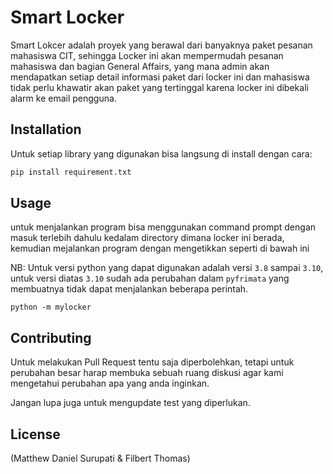 # Smart Locker

Smart Lokcer adalah proyek yang berawal dari banyaknya paket pesanan mahasiswa CIT, sehingga Locker ini akan mempermudah pesanan mahasiswa dan bagian General Affairs, yang mana admin akan mendapatkan setiap detail informasi paket dari locker ini dan mahasiswa tidak perlu khawatir akan paket yang tertinggal karena locker ini dibekali alarm ke email pengguna.

## Installation

Untuk setiap library yang digunakan bisa langsung di install dengan cara:

```bash
pip install requirement.txt
```

## Usage
untuk menjalankan program bisa menggunakan command prompt dengan masuk terlebih dahulu kedalam directory dimana locker ini berada, kemudian mejalankan program dengan mengetikkan seperti di bawah ini

NB: Untuk versi python yang dapat digunakan adalah versi ```3.8``` sampai ```3.10```, untuk versi diatas ```3.10``` sudah ada perubahan dalam ```pyfrimata``` yang membuatnya tidak dapat menjalankan beberapa perintah.

```
python -m mylocker
```

## Contributing

Untuk melakukan Pull Request tentu saja diperbolehkan, tetapi untuk perubahan besar harap membuka sebuah ruang diskusi agar kami mengetahui perubahan apa yang anda inginkan.

Jangan lupa juga untuk mengupdate test yang diperlukan.

## License

(Matthew Daniel Surupati & Filbert Thomas)
